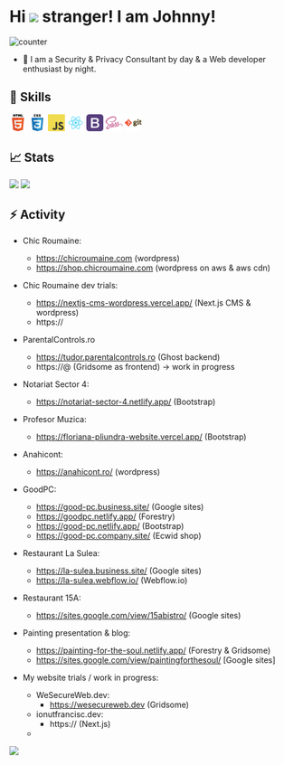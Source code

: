 <!--
**joahn3/joahn3** is a ✨ _special_ ✨ repository because its `README.md` (this file) appears on your GitHub profile.

Here are some ideas to get you started:

- 🔭 I’m currently working on ...
- 🌱 I’m currently learning ...
- 👯 I’m looking to collaborate on ...
- 🤔 I’m looking for help with ...
- 💬 Ask me about ...
- 📫 How to reach me: ...
- 😄 Pronouns: ...
- ⚡ Fun fact: ...
-->

# Hi <img src="https://raw.githubusercontent.com/MartinHeinz/MartinHeinz/master/wave.gif" width="30px"> stranger! I am Johnny!
![counter](https://ensntw1ius1iyyt.m.pipedream.net)
- 🔭 I am a Security & Privacy Consultant by day & a Web developer enthusiast by night.

## 🚀 Skills

<div display="inline">
<img alt="HTML5" width="30px" src="https://raw.githubusercontent.com/github/explore/80688e429a7d4ef2fca1e82350fe8e3517d3494d/topics/html/html.png" />
<img alt="CSS3" width="30px" src="https://raw.githubusercontent.com/github/explore/80688e429a7d4ef2fca1e82350fe8e3517d3494d/topics/css/css.png" />
<img alt="JavaScript" width="30px" src="https://raw.githubusercontent.com/github/explore/80688e429a7d4ef2fca1e82350fe8e3517d3494d/topics/javascript/javascript.png" />
<img alt="React" width="30px" src="https://raw.githubusercontent.com/github/explore/80688e429a7d4ef2fca1e82350fe8e3517d3494d/topics/react/react.png" />
<img alt="bootstrap" width="30px" src="https://raw.githubusercontent.com/github/explore/78df643247d429f6cc873026c0622819ad797942/topics/bootstrap/bootstrap.png" />
<img alt="Sass" width="30px" src="https://raw.githubusercontent.com/github/explore/80688e429a7d4ef2fca1e82350fe8e3517d3494d/topics/sass/sass.png" />
<img alt="Git" width="30px" src="https://raw.githubusercontent.com/github/explore/80688e429a7d4ef2fca1e82350fe8e3517d3494d/topics/git/git.png" />
<div>

## 📈 Stats

<div display="inline">
<img src="https://github-readme-stats.vercel.app/api/top-langs/?username=joahn3&langs_count=10&theme=radical&show_icons=true" />
<img src="https://github-readme-stats.vercel.app/api?username=joahn3&theme=radical&show_icons=true" />
<div>

<!--START_SECTION:waka-->
<!--END_SECTION:waka-->

## :zap: Activity
- Chic Roumaine:
  - https://chicroumaine.com (wordpress)
  - https://shop.chicroumaine.com (wordpress on aws & aws cdn)
- Chic Roumaine dev trials:
  - https://nextjs-cms-wordpress.vercel.app/ (Next.js CMS & wordpress)
  - https://
- ParentalControls.ro 
  - https://tudor.parentalcontrols.ro (Ghost backend)
  - https://@ (Gridsome as frontend) -> work in progress
- Notariat Sector 4:
  - https://notariat-sector-4.netlify.app/ (Bootstrap)
- Profesor Muzica:
  - https://floriana-pliundra-website.vercel.app/ (Bootstrap)
- Anahicont:
  - https://anahicont.ro/ (wordpress)
- GoodPC:
  - https://good-pc.business.site/ (Google sites)
  - https://goodpc.netlify.app/ (Forestry)
  - https://good-pc.netlify.app/ (Bootstrap)
  - https://good-pc.company.site/ (Ecwid shop)
- Restaurant La Sulea:
  - https://la-sulea.business.site/ (Google sites)
  - https://la-sulea.webflow.io/ (Webflow.io)
- Restaurant 15A:
  - https://sites.google.com/view/15abistro/ (Google sites)
- Painting presentation & blog:
  - https://painting-for-the-soul.netlify.app/ (Forestry & Gridsome)
  - https://sites.google.com/view/paintingforthesoul/ [Google sites]

- My website trials / work in progress:
  - WeSecureWeb.dev: 
    - https://wesecureweb.dev (Gridsome)
  - ionutfrancisc.dev:
    - https:// (Next.js)
  - 

<img src="https://img.shields.io/badge/MADE%20WITH%20%E2%9D%A4%EF%B8%8F%20IN-ROMANIA-%23CD0000?style=for-the-badge" />

